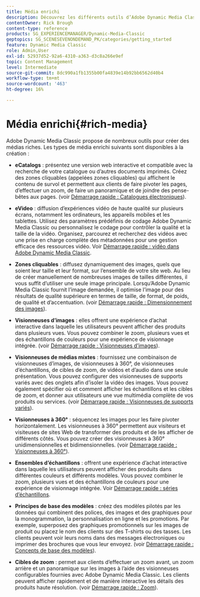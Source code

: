```yaml
---
title: Média enrichi
description: Découvrez les différents outils d’Adobe Dynamic Media Classic qui peuvent vous aider à créer des médias riches.
contentOwner: Rick Brough
content-type: reference
products: SG_EXPERIENCEMANAGER/Dynamic-Media-Classic
geptopics: SG_SCENESEVENONDEMAND_PK/categories/getting_started
feature: Dynamic Media Classic
role: Admin,User
exl-id: 52937d52-92a6-4310-a363-d3c8a266e9ef
topic: Content Management
level: Intermediate
source-git-commit: 8dc990a1fb1355b00fa4839e14b92bb6562d40b4
workflow-type: tm+mt
source-wordcount: '463'
ht-degree: 16%

---
```


# Média enrichi{#rich-media}

Adobe Dynamic Media Classic propose de nombreux outils pour créer des médias riches. Les types de média enrichi suivants sont disponibles à la création :

* **eCatalogs** : présentez une version web interactive et compatible avec la recherche de votre catalogue ou d’autres documents imprimés. Créez des zones cliquables (appelées zones cliquables) qui affichent le contenu de survol et permettent aux clients de faire pivoter les pages, d’effectuer un zoom, de faire un panoramique et de joindre des pense-bêtes aux pages.
(voir [Démarrage rapide : Catalogues électroniques](/help/using/quick-start-ecatalog.md)).

* **eVideo** : diffusion d’expériences vidéo de haute qualité sur plusieurs écrans, notamment les ordinateurs, les appareils mobiles et les tablettes. Utilisez des paramètres prédéfinis de codage Adobe Dynamic Media Classic ou personnalisez le codage pour contrôler la qualité et la taille de la vidéo. Organisez, parcourez et recherchez des vidéos avec une prise en charge complète des métadonnées pour une gestion efficace des ressources vidéo.
Voir [Démarrage rapide : vidéo dans Adobe Dynamic Media Classic](/help/using/quick-start-video.md).

* **Zones cliquables** : diffusez dynamiquement des images, quels que soient leur taille et leur format, sur l’ensemble de votre site web. Au lieu de créer manuellement de nombreuses images de tailles différentes, il vous suffit d’utiliser une seule image principale. Lorsqu’Adobe Dynamic Media Classic fournit l’image demandée, il optimise l’image pour des résultats de qualité supérieure en termes de taille, de format, de poids, de qualité et d’accentuation.
(voir [Démarrage rapide : Dimensionnement des images](/help/using/quick-start-image-sizing.md)).

* **Visionneuses d’images** : elles offrent une expérience d’achat interactive dans laquelle les utilisateurs peuvent afficher des produits dans plusieurs vues. Vous pouvez combiner le zoom, plusieurs vues et des échantillons de couleurs pour une expérience de visionnage intégrée.
(voir [Démarrage rapide : Visionneuses d’images](/help/using/quick-start-image-sets.md)).

* **Visionneuses de médias mixtes** : fournissez une combinaison de visionneuses d’images, de visionneuses à 360°, de visionneuses d’échantillons, de cibles de zoom, de vidéos et d’audio dans une seule présentation. Vous pouvez configurer des visionneuses de supports variés avec des onglets afin d’isoler la vidéo des images. Vous pouvez également spécifier où et comment afficher les échantillons et les cibles de zoom, et donner aux utilisateurs une vue multimédia complète de vos produits ou services.
(voir [Démarrage rapide : Visionneuses de supports variés](/help/using/quick-start-mixed-media-sets.md)).

* **Visionneuses à 360°** : séquencez les images pour les faire pivoter horizontalement. Les visionneuses à 360° permettent aux visiteurs et visiteuses de sites Web de transformer des produits et de les afficher de différents côtés. Vous pouvez créer des visionneuses à 360° unidimensionnelles et bidimensionnelles.
(voir [Démarrage rapide : Visionneuses à 360°](/help/using/quick-start-spin-sets.md)).

* **Ensembles d’échantillons** : offrent une expérience d’achat interactive dans laquelle les utilisateurs peuvent afficher des produits dans différentes couleurs et différents modèles. Vous pouvez combiner le zoom, plusieurs vues et des échantillons de couleurs pour une expérience de visionnage intégrée.
Voir [Démarrage rapide : séries d’échantillons](/help/using/quick-start-swatch-sets.md).

* **Principes de base des modèles** : créez des modèles pilotés par les données qui combinent des polices, des images et des graphiques pour la monogrammation, la personnalisation en ligne et les promotions. Par exemple, superposez des graphiques promotionnels sur les images de produit ou placez le nom des clients sur des T-shirts ou des tasses. Les clients peuvent voir leurs noms dans des messages électroniques ou imprimer des brochures que vous leur envoyez.
(voir [Démarrage rapide : Concepts de base des modèles](/help/using/quick-start-template-basics.md)).

* **Cibles de zoom** : permet aux clients d’effectuer un zoom avant, un zoom arrière et un panoramique sur les images à l’aide des visionneuses configurables fournies avec Adobe Dynamic Media Classic. Les clients peuvent afficher rapidement et de manière interactive les détails des produits haute résolution.
(voir [Démarrage rapide : Zoom](/help/using/quick-start-zoom.md)).
